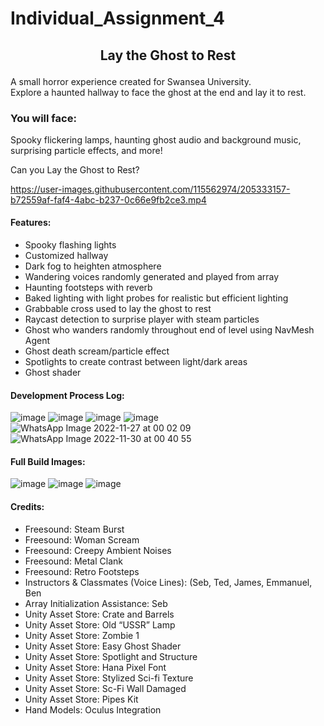 # Individual_Assignment_4

## <p align="center"> Lay the Ghost to Rest </p> 
A small horror experience created for Swansea University.  
Explore a haunted hallway to face the ghost at the end and lay it to rest.  

### You will face:  
Spooky flickering lamps, haunting ghost audio and background music, surprising particle effects, and more!  

Can you Lay the Ghost to Rest?








https://user-images.githubusercontent.com/115562974/205333157-b72559af-faf4-4abc-b237-0c66e9fb2ce3.mp4


#### Features:
* Spooky flashing lights  
* Customized hallway  
* Dark fog to heighten atmosphere  
* Wandering voices randomly generated and played from array  
* Haunting footsteps with reverb
* Baked lighting with light probes for realistic but efficient lighting  
* Grabbable cross used to lay the ghost to rest  
* Raycast detection to surprise player with steam particles  
* Ghost who wanders randomly throughout end of level using NavMesh Agent  
* Ghost death scream/particle effect  
* Spotlights to create contrast between light/dark areas  
* Ghost shader  

#### Development Process Log: 
![image](https://user-images.githubusercontent.com/115562974/205723164-0f86d9fb-ad63-4885-bb19-814be820e25d.png)
![image](https://user-images.githubusercontent.com/115562974/205723199-2b001471-3168-4798-87eb-18c9dbbb3694.png)
![image](https://user-images.githubusercontent.com/115562974/205723218-5159eacd-2332-4b22-9709-4754e1fc8a31.png)
![image](https://user-images.githubusercontent.com/115562974/205723230-65896a3a-933a-4903-accf-344c7432e40f.png)
![WhatsApp Image 2022-11-27 at 00 02 09](https://user-images.githubusercontent.com/115562974/205723525-99688331-d14b-4363-a869-fac47ea4be07.jpg)
![WhatsApp Image 2022-11-30 at 00 40 55](https://user-images.githubusercontent.com/115562974/205723477-3e4fa793-fe48-4d61-b562-2b2581e1ecbb.jpg)

#### Full Build Images:  
![image](https://user-images.githubusercontent.com/115562974/205724296-13ee1037-9be4-4bd6-86ea-587bf69bd04c.png)
![image](https://user-images.githubusercontent.com/115562974/205724451-be300686-7748-4b67-adb5-58da3118e292.png)
![image](https://user-images.githubusercontent.com/115562974/205724646-7c16d0d0-c806-4f0f-b32a-e486528f6500.png)





#### Credits:  
* Freesound: Steam Burst  
* Freesound: Woman Scream  
* Freesound: Creepy Ambient Noises  
* Freesound: Metal Clank  
* Freesound: Retro Footsteps  
* Instructors & Classmates (Voice Lines): (Seb, Ted, James, Emmanuel, Ben  
* Array Initialization Assistance: Seb  
* Unity Asset Store: Crate and Barrels  
* Unity Asset Store: Old “USSR” Lamp  
* Unity Asset Store: Zombie 1  
* Unity Asset Store: Easy Ghost Shader  
* Unity Asset Store: Spotlight and Structure  
* Unity Asset Store: Hana Pixel Font  
* Unity Asset Store: Stylized Sci-fi Texture  
* Unity Asset Store: Sc-Fi Wall Damaged  
* Unity Asset Store: Pipes Kit  
* Hand Models: Oculus Integration  





